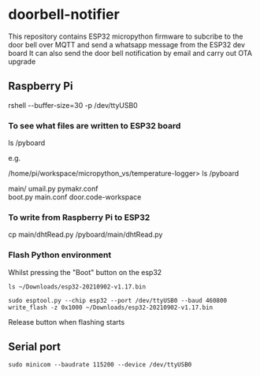 # doorbell-notifier
This repository contains ESP32 micropython firmware to subcribe to the door bell over MQTT and send a whatsapp message from the ESP32 dev board
It can also send the door bell notification by email and carry out OTA upgrade

## Raspberry Pi

rshell --buffer-size=30 -p /dev/ttyUSB0

### To see what files are written to ESP32 board
ls /pyboard

e.g. 

/home/pi/workspace/micropython_vs/temperature-logger> ls /pyboard

main/               umail.py            pymakr.conf        
boot.py             main.conf           door.code-workspace

### To write from Raspberry Pi to ESP32
cp main/dhtRead.py /pyboard/main/dhtRead.py

### Flash Python environment

Whilst pressing the "Boot" button on the esp32

  `ls ~/Downloads/esp32-20210902-v1.17.bin`

  `sudo esptool.py --chip esp32 --port /dev/ttyUSB0 --baud 460800 write_flash -z 0x1000 ~/Downloads/esp32-20210902-v1.17.bin` 

Release button when flashing starts

## Serial port
   `sudo minicom --baudrate 115200 --device /dev/ttyUSB0`
